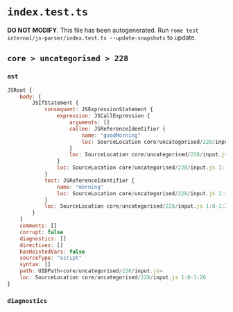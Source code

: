 # `index.test.ts`

**DO NOT MODIFY**. This file has been autogenerated. Run `rome test internal/js-parser/index.test.ts --update-snapshots` to update.

## `core > uncategorised > 228`

### `ast`

```javascript
JSRoot {
	body: [
		JSIfStatement {
			consequent: JSExpressionStatement {
				expression: JSCallExpression {
					arguments: []
					callee: JSReferenceIdentifier {
						name: "goodMorning"
						loc: SourceLocation core/uncategorised/228/input.js 1:13-1:24 (goodMorning)
					}
					loc: SourceLocation core/uncategorised/228/input.js 1:13-1:26
				}
				loc: SourceLocation core/uncategorised/228/input.js 1:13-1:26
			}
			test: JSReferenceIdentifier {
				name: "morning"
				loc: SourceLocation core/uncategorised/228/input.js 1:4-1:11 (morning)
			}
			loc: SourceLocation core/uncategorised/228/input.js 1:0-1:26
		}
	]
	comments: []
	corrupt: false
	diagnostics: []
	directives: []
	hasHoistedVars: false
	sourceType: "script"
	syntax: []
	path: UIDPath<core/uncategorised/228/input.js>
	loc: SourceLocation core/uncategorised/228/input.js 1:0-1:26
}
```

### `diagnostics`

```

```

